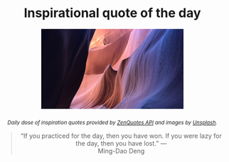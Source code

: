 
<div align="center">

# Inspirational quote of the day

<img src="./data/photo.jpeg" alt="Beautiful nature photo" width="320" height="180">

<sub><i>Daily dose of inspiration quotes provided by [ZenQuotes API](https://zenquotes.io/) and images by [Unsplash](https://unsplash.com/).</i></sub>


<blockquote>&ldquo;If you practiced for the day, then you have won. If you were lazy for the day, then you have lost.&rdquo; &mdash; <footer>Ming-Dao Deng</footer></blockquote>

</div>
